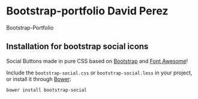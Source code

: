 # Bootstrap-portfolio David Perez
Bootstrap-Portfolio

Installation for bootstrap social icons 
--------------------------------------
Social Buttons made in pure CSS based on
[Bootstrap](http://twbs.github.io/bootstrap/) and
[Font Awesome](http://fortawesome.github.io/Font-Awesome/)!

Include the `bootstrap-social.css` or `bootstrap-social.less` in your project, or
install it through [Bower](http://bower.io/):

    bower install bootstrap-social

